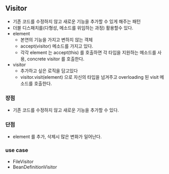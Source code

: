 ## Visitor

* 기존 코드를 수정하지 않고 새로운 기능을 추가할 수 있게 해주는 패턴
* 더블 디스패치를(다형성, 메소드를 위임하는 과정) 활용할수 있다.
* element
  * 본연의 기능을 가지고 변하지 않는 객체
  * accept(visitor) 메소드를 가지고 있다.
  * 각각 element 는 accept(this) 를 호출하면 각 타입을 지원하는 메소드를 사용, concrete visitor 를 호출한다.
* visitor
  * 추가하고 싶은 로직을 담고있다
  * visitor.visit(element) 으로 자신의 타입을 넘겨주고 overloading 된 visit 메소드를 호출한다.

### 장점

* 기존 코드를 수정하지 않고 새로운 기능을 추가할 수 있다.

### 단점

* element 를 추가, 삭제시 많은 변화가 일어난다.

### use case

* FileVisitor
* BeanDefinitionVisitor